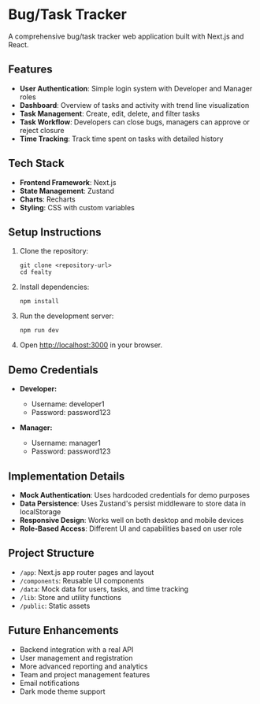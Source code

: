 #  Bug/Task Tracker

A comprehensive bug/task tracker web application built with Next.js and React.

## Features

- **User Authentication**: Simple login system with Developer and Manager roles
- **Dashboard**: Overview of tasks and activity with trend line visualization
- **Task Management**: Create, edit, delete, and filter tasks
- **Task Workflow**: Developers can close bugs, managers can approve or reject closure
- **Time Tracking**: Track time spent on tasks with detailed history

## Tech Stack

- **Frontend Framework**: Next.js
- **State Management**: Zustand
- **Charts**: Recharts
- **Styling**: CSS with custom variables

## Setup Instructions

1. Clone the repository:
   ```
   git clone <repository-url>
   cd fealty
   ```

2. Install dependencies:
   ```
   npm install
   ```

3. Run the development server:
   ```
   npm run dev
   ```

4. Open [http://localhost:3000](http://localhost:3000) in your browser.

## Demo Credentials

- **Developer:**
  - Username: developer1
  - Password: password123

- **Manager:**
  - Username: manager1
  - Password: password123

## Implementation Details

- **Mock Authentication**: Uses hardcoded credentials for demo purposes
- **Data Persistence**: Uses Zustand's persist middleware to store data in localStorage
- **Responsive Design**: Works well on both desktop and mobile devices
- **Role-Based Access**: Different UI and capabilities based on user role

## Project Structure

- `/app`: Next.js app router pages and layout
- `/components`: Reusable UI components
- `/data`: Mock data for users, tasks, and time tracking
- `/lib`: Store and utility functions
- `/public`: Static assets

## Future Enhancements

- Backend integration with a real API
- User management and registration
- More advanced reporting and analytics
- Team and project management features
- Email notifications
- Dark mode theme support 